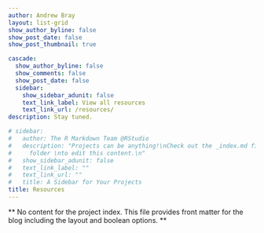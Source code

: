 ```yaml
---
author: Andrew Bray
layout: list-grid
show_author_byline: false
show_post_date: false
show_post_thumbnail: true

cascade:
  show_author_byline: false
  show_comments: false
  show_post_date: false
  sidebar:
    show_sidebar_adunit: false
    text_link_label: View all resources
    text_link_url: /resources/
description: Stay tuned.

# sidebar:
#   author: The R Markdown Team @RStudio
#   description: "Projects can be anything!\nCheck out the _index.md file in the /project
#     folder \nto edit this content.\n"
#   show_sidebar_adunit: false
#   text_link_label: ""
#   text_link_url: ""
#   title: A Sidebar for Your Projects
title: Resources
---
```


** No content for the project index. This file provides front matter for the blog including the layout and boolean options. **

